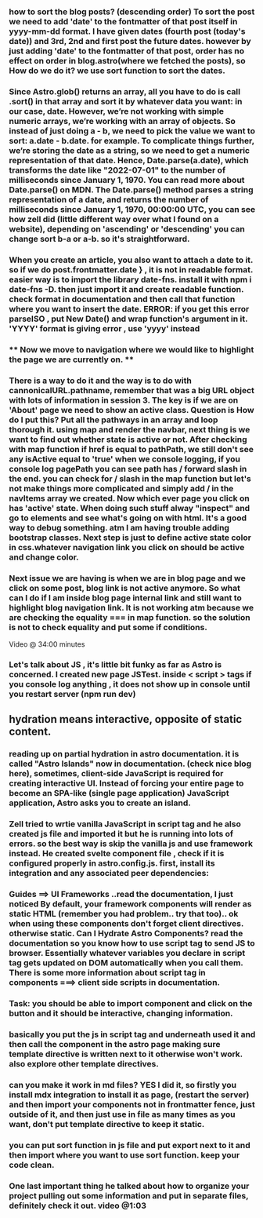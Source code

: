 ### how to sort the blog posts? (descending order)  To sort the post we need to add 'date' to the fontmatter of that post itself in yyyy-mm-dd format. I have given dates (fourth post (today's date)) and 3rd, 2nd and first post the future dates. however by just adding 'date' to the fontmatter of that post, order has no effect on order in blog.astro(where we fetched the posts), so How do we do it? we use sort function to sort the dates.

### Since Astro.glob() returns an array, all you have to do is call .sort() in that array and sort it by whatever data you want: in our case, date. However, we’re not working with simple numeric arrays, we’re working with an array of objects. So instead of just doing a - b, we need to pick the value we want to sort: a.date - b.date. for example. To complicate things further, we’re storing the date as a string, so we need to get a numeric representation of that date. Hence, Date.parse(a.date), which transforms the date like "2022-07-01" to the number of milliseconds since January 1, 1970. You can read more about Date.parse() on MDN. The Date.parse() method parses a string representation of a date, and returns the number of milliseconds since January 1, 1970, 00:00:00 UTC, you can see how zell did (little different way over what I found on a website), depending on 'ascending' or 'descending' you can change sort b-a or a-b. so it's straightforward.

### When you create an article, you also want to attach a date to it. so if we do post.frontmatter.date } , it is not in readable format. easier way is to import the library date-fns. install it with npm i date-fns -D. then just import it and create readable function. check format in documentation and then call that function where you want to insert the date. ERROR: if you get this error parseISO , put New Date() and wrap function's argument in it. 'YYYY' format is giving error , use 'yyyy' instead

### ** Now we move to navigation where we would like to highlight the page we are currently on. **

### There is a way to do it and the way is to do with cannonicalURL.pathname, remember that was a big URL object with lots of information in session 3. The key is if we are on 'About' page we need to show an active class. Question is How do I put this? Put all the pathways in an array and loop thorough it. using map and render the navbar, next thing is we want to find out whether state is active or not. After checking with map function if href is equal to pathPath, we still don't see any isActive equal to 'true' when we console logging, if you console log pagePath you can see path has / forward slash in the end. you can check for / slash in the map function but let's not make things more complicated and simply add / in the navItems array we created. Now which ever page you click on has 'active' state. When doing such stuff alway "inspect" and go to elements and see what's going on with html. It's a good way to debug something. atm I am having trouble adding bootstrap classes. Next step is just to define active state color in css.whatever navigation link you click on should be active and change color. 


### Next issue we are having is when we are in blog page and we click on some post, blog link is not active anymore. So what can I do if I am inside blog page internal link and still want to highlight blog navigation link. It is not working atm because we are checking the equality === in map function. so the solution is not to check equality and put some if conditions. 
Video @ 34:00 minutes 



### Let's talk about JS , it's little bit funky as far as Astro is concerned. I created new page JSTest. inside < script > tags if you console log anything , it does not show up in console until you restart server (npm run dev)

## hydration means interactive, opposite of static content.

### reading up on partial hydration in astro documentation. it is called "Astro Islands" now in documentation. (check nice blog here),  sometimes, client-side JavaScript is required for creating interactive UI. Instead of forcing your entire page to become an SPA-like (single page application) JavaScript application, Astro asks you to create an island.
### Zell tried to wrtie vanilla JavaScript in script tag and he also created js file and imported it but he is running into lots of errors. so the best way is skip the vanilla js and use framework instead. He created svelte component file , check if it is configured properly in astro.config.js.  first, install its integration and any associated peer dependencies:


### Guides ==> UI Frameworks ..read the documentation, I just noticed By default, your framework components will render as static HTML (remember you had problem.. try that too).. ok when using these components don't forget client directives. otherwise static. Can I Hydrate Astro Components? read the documentation so you know how to use script tag to send JS to browser. Essentially whatever variables you declare in script tag gets updated on DOM automatically when you call them. There is some more information about script tag in components ===> client side scripts in documentation.

### Task: you should be able to import component and click on the button and it should be interactive, changing information.
### basically you put the js in script tag and underneath used it and then call the component in the astro page making sure template directive is written next to it otherwise won't work. also explore other template directives. 


### can you make it work in md files? YES I did it, so firstly you install mdx integration to install it as page, (restart the server) and then import your components not in frontmatter fence, just outside of it, and then just use in file as many times as you want, don't put template directive to keep it static.

### you can put sort function in js file and put export next to it and then import where you want to use sort function. keep your code clean.


### One last important thing he talked about how to organize your project pulling out some information and put in separate files, definitely check it out. video @1:03
